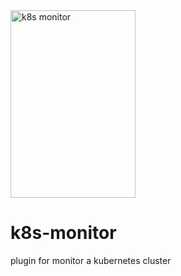 <img src="images/mario1.jpg" alt="k8s monitor" width="200" height="300">


# k8s-monitor
plugin for monitor a kubernetes cluster 
